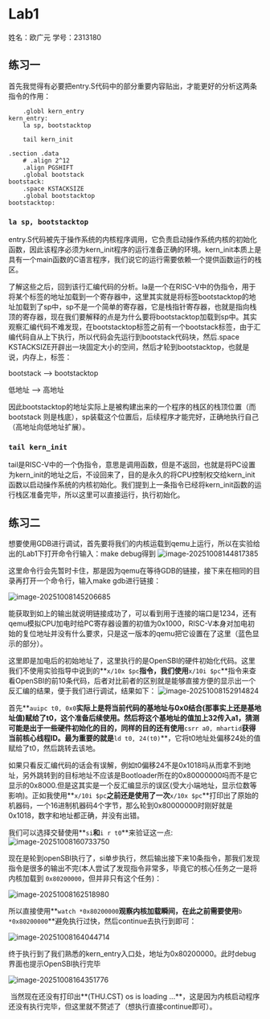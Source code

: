 # Lab1

姓名：欧广元			学号：2313180

## 练习一

首先我觉得有必要把entry.S代码中的部分重要内容贴出，才能更好的分析这两条指令的作用：

```
    .globl kern_entry
kern_entry:
    la sp, bootstacktop

    tail kern_init

.section .data
    # .align 2^12
    .align PGSHIFT
    .global bootstack
bootstack:
    .space KSTACKSIZE
    .global bootstacktop
bootstacktop:
```

### `la sp, bootstacktop`

​	entry.S代码被先于操作系统的内核程序调用，它负责启动操作系统内核的初始化函数，因此该程序必须为kern_init程序的运行准备正确的环境。kern_init本质上是具有一个main函数的C语言程序，我们说它的运行需要依赖一个提供函数运行的栈区。

​	了解这些之后，回到该行汇编代码的分析。la是一个在RISC-V中的伪指令，用于将某个标签的地址加载到一个寄存器中，这里其实就是将标签bootstacktop的地址加载到了sp中，sp不是一个简单的寄存器，它是栈指针寄存器，也就是指向栈顶的寄存器，现在我们要解释的点是为什么要将bootstacktop加载到sp中。其实观察汇编代码不难发现，在bootstacktop标签之前有一个bootstack标签，由于汇编代码自从上下执行，所以代码会先运行到bootstack代码块，然后.space KSTACKSIZE开辟出一块固定大小的空间，然后才轮到bootstacktop，也就是说，内存上，标签：

bootstack --> bootstacktop

低地址       -->     高地址

因此bootstacktop的地址实际上是被构建出来的一个程序的栈区的栈顶位置（而bootstack 则是栈底），sp装载这个位置后，后续程序才能完好，正确地执行自己（高地址向低地址扩展）。



### `tail kern_init`

​	tail是RISC-V中的一个伪指令，意思是调用函数，但是不返回，也就是将PC设置为kern_init的地址之后，不设回来了，目的是永久的将CPU控制权交给kern_init函数以启动操作系统的内核初始化。我们提到上一条指令已经将kern_init函数的运行栈区准备完毕，所以这里可以直接运行，执行初始化。



## 练习二

​	想要使用GDB进行调试，首先要将我们的内核运载到qemu上运行，所以在实验给出的Lab1下打开命令行输入：make debug得到
![image-20251008144817385](OSLab1.assets/image-20251008144817385.png)

​	这里命令行会先暂时卡住，那是因为qemu在等待GDB的链接，接下来在相同的目录再打开一个命令行，输入make gdb进行链接：

![image-20251008145206685](OSLab1.assets/image-20251008145206685.png)

​	能获取到如上的输出就说明链接成功了，可以看到用于连接的端口是1234，还有qemu模拟CPU加电时给PC寄存器设置的初值为0x1000，RISC-V本身对加电初始的复位地址并没有什么要求，只是这一版本的qemu把它设置在了这里（蓝色显示的部分）。

​	这里即是加电后的初始地址了，这里执行的是OpenSBI的硬件初始化代码。这里我们不使用实验指导中说到的**`x/10x $pc`**指令，我们使用**`x/10i $pc`**指令来查看OpenSBI的前10条代码，后者对比前者的区别就是能够直接方便的显示出一个反汇编的结果，便于我们进行调试，结果如下：
![image-20251008152914824](OSLab1.assets/image-20251008152914824.png)

​	首先**`auipc t0, 0x0`**实际上是将当前代码的基地址与0x0结合(那事实上还是基地址值)赋给了t0，这个准备后续使用。然后将这个基地址的值加上32传入a1，猜测可能是出于一些硬件初始化的目的，同样的目的还有使用**`csrr a0, mhartid`**获得当前核心线程ID。最为重要的就是**`ld t0, 24(t0)`**，它将t0地址处偏移24处的值赋给了t0，然后跳转去该地。

​	如果只看反汇编代码的话会有误解，例如t0偏移24不是0x1018吗从而拿不到地址，另外跳转到的目标地址不应该是Bootloader所在的0x80000000吗而不是它显示的0x8000.但是这其实是一个反汇编显示的误区(受大小端地址，显示位数等影响)。正如我使用**`x/10i $pc`**之前还是使用了一次**`x/10x $pc`**打印出了原始的机器码，一个16进制机器码4个字节，那么轮到0x80000000时刚好就是0x1018，数字和地址都正确，并没有出错。

​	我们可以选择交替使用**`si`**和**`i r t0`**来验证这一点:
![image-20251008160733750](OSLab1.assets/image-20251008160733750.png)



​	现在是轮到openSBI执行了，si单步执行，然后输出接下来10条指令，那我们发现指令是很多的输出不完(本人尝试了发现指令非常多，毕竟它的核心任务之一是将内核加载到 `0x80200000`，但并非只有这个任务)：

![image-20251008162518980](OSLab1.assets/image-20251008162518980.png)

​	所以直接使用**`watch *0x80200000`**观察内核加载瞬间，在此之前需要使用**`b *0x80200000`**避免执行过快，然后continue去执行到即可：

![image-20251008164044714](OSLab1.assets/image-20251008164044714.png)

​	终于执行到了我们熟悉的kern_entry入口处，地址为0x80200000。此时debug界面也提示OpenSBI执行完毕

![image-20251008164351776](OSLab1.assets/image-20251008164351776.png)

​	当然现在还没有打印出**(THU.CST) os is loading ...**，这是因为内核启动程序还没有执行完毕，但这里就不赘述了（想执行直接continue即可）。
